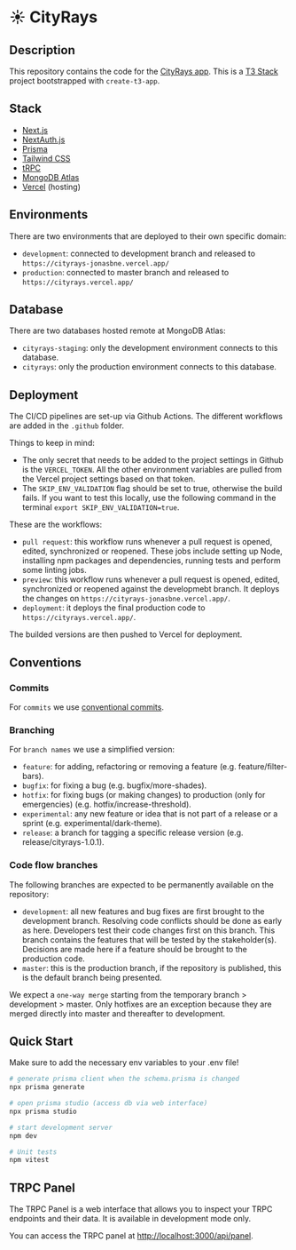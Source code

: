 # ☀️ CityRays

## Description

This repository contains the code for the [CityRays app](https://cityrays.vercel.app/). This is a [T3 Stack](https://create.t3.gg/) project bootstrapped with `create-t3-app`.

## Stack

- [Next.js](https://nextjs.org)
- [NextAuth.js](https://next-auth.js.org)
- [Prisma](https://prisma.io)
- [Tailwind CSS](https://tailwindcss.com)
- [tRPC](https://trpc.io)
- [MongoDB Atlas](https://www.mongodb.com/cloud/atlas)
- [Vercel](https://vercel.com) (hosting)

## Environments

There are two environments that are deployed to their own specific domain:

- `development`: connected to development branch and released to `https://cityrays-jonasbne.vercel.app/`
- `production`: connected to master branch and released to `https://cityrays.vercel.app/`

## Database

There are two databases hosted remote at MongoDB Atlas:

- `cityrays-staging`: only the development environment connects to this database.
- `cityrays`: only the production environment connects to this database.

## Deployment

The CI/CD pipelines are set-up via Github Actions. The different workflows are added in the `.github` folder.

Things to keep in mind:

- The only secret that needs to be added to the project settings in Github is the `VERCEL_TOKEN`. All the other environment variables are pulled from the Vercel project settings based on that token.
- The `SKIP_ENV_VALIDATION` flag should be set to true, otherwise the build fails. If you want to test this locally, use the following command in the terminal `export SKIP_ENV_VALIDATION=true`.

These are the workflows:

- `pull request`: this workflow runs whenever a pull request is opened, edited, synchronized or reopened. These jobs include setting up Node, installing npm packages and dependencies, running tests and perform some linting jobs.
- `preview`: this workflow runs whenever a pull request is opened, edited, synchronized or reopened against the developmebt branch. It deploys the changes on `https://cityrays-jonasbne.vercel.app/`.
- `deployment`: it deploys the final production code to `https://cityrays.vercel.app/`.

The builded versions are then pushed to Vercel for deployment.

## Conventions

### Commits

For `commits` we use [conventional commits](https://www.conventionalcommits.org/en/v1.0.0/).

### Branching

For `branch names` we use a simplified version:

- `feature`: for adding, refactoring or removing a feature (e.g. feature/filter-bars).
- `bugfix`: for fixing a bug (e.g. bugfix/more-shades).
- `hotfix`: for fixing bugs (or making changes) to production (only for emergencies) (e.g. hotfix/increase-threshold).
- `experimental`: any new feature or idea that is not part of a release or a sprint (e.g. experimental/dark-theme).
- `release`: a branch for tagging a specific release version (e.g. release/cityrays-1.0.1).

### Code flow branches

The following branches are expected to be permanently available on the repository:

- `development`: all new features and bug fixes are first brought to the development branch. Resolving code conflicts should be done as early as here. Developers test their code changes first on this branch. This branch contains the features that will be tested by the stakeholder(s). Decisions are made here if a feature should be brought to the production code.
- `master`: this is the production branch, if the repository is published, this is the default branch being presented.

We expect a `one-way merge` starting from the temporary branch > development > master. Only hotfixes are an exception because they are merged directly into master and thereafter to development.

## Quick Start

Make sure to add the necessary env variables to your .env file!

```bash
# generate prisma client when the schema.prisma is changed
npx prisma generate

# open prisma studio (access db via web interface)
npx prisma studio

# start development server
npm dev

# Unit tests
npm vitest
```

## TRPC Panel

The TRPC Panel is a web interface that allows you to inspect your TRPC endpoints and their data. It is available in development mode only.

You can access the TRPC panel at [http://localhost:3000/api/panel](http://localhost:3000/api/panel).
